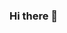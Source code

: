 ### Hi there 👋

<!--
**ViloriaUrdaneta/ViloriaUrdaneta** is a ✨ _special_ ✨ repository because its `README.md` (this file) appears on your GitHub profile.

Here are some ideas to get you started:

## Contenido General
## Demo (contexto de que hace tu aplicacion o codigo)
  - Diagrama de alto nivel del sistema.
  - Explicacion del algoritmo
  - Que problema soluciona
  
## How to clone (instrucciones de como probar tu sistema)
  - descargar archivo .zip
  - importar a eclipse
  - ejecutar mvn clen install
  - adjunto script de BD
  - cambiar puerto en application.properties
  - etc.
  
##  Preview
  - Puedes colocar un screenshot de las vistas
  
## Tips (curiosidades, bibliografias, teoria)
  - @Controller: Esta anotacion posibilita ga creacion de un controlador para la api rest por http.


- 🔭 I’m currently working on ...
- 🌱 I’m currently learning ...
- 👯 I’m looking to collaborate on ...
- 🤔 I’m looking for help with ...
- 💬 Ask me about ...
- 📫 How to reach me: ...
- 😄 Pronouns: ...
- ⚡ Fun fact: ...
-->
